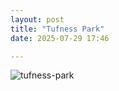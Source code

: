 ```yaml
---
layout: post
title: "Tufness Park"
date: 2025-07-29 17:46

---
```

![tufness-park](/images/fragments/tufness-park.jpg)
